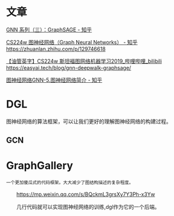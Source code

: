 # 文章
[GNN 系列（三）：GraphSAGE - 知乎](https://zhuanlan.zhihu.com/p/77317842)

[CS224w 图神经网络（Graph Neural Networks） - 知乎](https://zhuanlan.zhihu.com/p/113862170)
https://zhuanlan.zhihu.com/p/129746618

[【油管英字】CS224w 斯坦福图网络机器学习2019_哔哩哔哩_bilibili](https://www.bilibili.com/video/av90106649/)
https://easyai.tech/blog/gnn-deepwalk-graphsage/

[图神经网络GNN-5.图神经网络简介 - 知乎](https://zhuanlan.zhihu.com/p/432794891)

# DGL 
图神经网络的算法框架，可以让我们更好的理解图神经网络的构建过程。


## GCN

# GraphGallery
    一个更加傻瓜式的代码框架。大大减少了图结构描述的复杂程度。

　　https://mp.weixin.qq.com/s/BQckmL3grsXy7Y3Ph-x3Yw

　　几行代码就可以实现图神经网络的训练,dgl作为它的一个后端。



